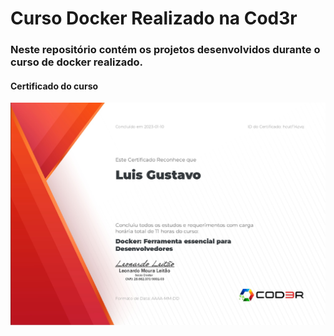 # Curso Docker Realizado na Cod3r

### Neste repositório contém os projetos desenvolvidos durante o curso de docker realizado.

#### Certificado do curso
<p><img alt="Image" title="icon" src="https://github.com/luisgs7/curso-docker-cod3r/blob/main/certificado/certificado.jpg" /></p>